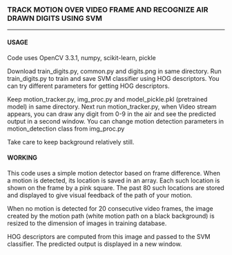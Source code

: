 ### TRACK MOTION OVER VIDEO FRAME AND RECOGNIZE AIR DRAWN DIGITS USING SVM
--------------------------------------------------------------------------

#### USAGE
Code uses OpenCV 3.3.1, numpy, scikit-learn, pickle

Download train_digits.py, common.py and digits.png in same directory.
Run train_digits.py to train and save SVM classifier using HOG descriptors. You can try different parameters for getting HOG descriptors.

Keep motion_tracker.py, img_proc.py and model_pickle.pkl (pretrained model) in same directory.
Next run motion_tracker.py, when Video stream appears, you can draw any digit from 0-9 in the air and see the predicted output in a second window. You can change motion detection parameters in motion_detection class from img_proc.py

Take care to keep background relatively still.

#### WORKING
This code uses a simple motion detector based on frame difference. When a motion is detected, its location is saved in an array. Each such location is shown on the frame by a pink square. The past 80 such locations are stored and displayed to give visual feedback of the path of your motion.

When no motion is detected for 20 consecutive video frames, the image created by the motion path (white motion path on a black background) is resized to the dimension of images in training database.

HOG descriptors are computed from this image and passed to the SVM classifier. The predicted output is displayed in a new window.
